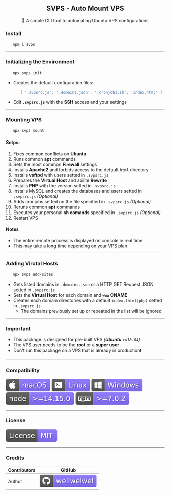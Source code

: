 <h2 align="center">SVPS - Auto Mount VPS</h2>
<p align="center">🚀 A simple CLI tool to automating Ubuntu VPS configurations</p>

### Install

   ```shell
      npm i svps
   ```
<hr />

### Initializing the Environment

   ```sh
      npx svps init
   ```

   - Creates the default configuration files:

      ```javascript
         [ '.svpsrc.js', '.domains.json', '.cronjobs.sh', 'index.html' ]
      ```

   - Edit **`.svpsrc.js`** with the **SSH** access and your settings
   <hr />

### Mounting VPS

   ```sh
      npx svps mount
   ```

   #### Setps:
   1. Fixes common conflicts on **Ubuntu**
   2. Runs common **apt** commands
   3. Sets the most common **Firewall** settings
   4. Installs **Apache2** and forbids access to the default `html` directory
   5. Installs **vsftpd** with users setted in `.svpsrc.js`
   6. Prepares the **Virtual Host** and abilite **Rewrite**
   7. Installs **PHP** with the version setted in `.svpsrc.js`
   8. Installs MySQL and creates the databases and users setted in `.svpsrc.js` *(Optional)*
   9. Adds cronjobs setted on the file specified in `.svpsrc.js` *(Optional)*
   10. Reruns common **apt** commands
   11. Executes your personal **sh comands** specified in `.svpsrc.js` *(Optional)*
   12. Restart VPS

   #### Notes
   - The entire remote process is displayed on console in real time
   - This may take a long time depending on your VPS plan
<hr />

### Adding Virutal Hosts

   ```sh
      npx svps add-sites
   ```

   - Gets listed domains in `.domains.json` or a HTTP GET Request JSON setted in `.svpsrc.js`
   - Sets the **Virtual Host** for each domain and **`www` CNAME** 
   - Creates each domain directories with a default `index.(html|php)` setted in `.svpsrc.js`
      - The domains previously set up or repeated in the list will be ignored
<hr />

### Important
   - This package is designed for pre-built VPS *(__Ubuntu__ `>=18.04`)*
   - The VPS user needs to be the **root** or a **super user**
   - Don't run this package on a VPS that is already in production❗
<hr />

### Compatibility

   ![macOS](/.github/assets/readme/macos.svg)
   ![Linux](/.github/assets/readme/linux.svg)
   ![Windows](/.github/assets/readme/windows.svg)
   ![node](/.github/assets/readme/node.svg)
   ![npm](/.github/assets/readme/npm.svg)
<hr />

### License
   [![License](/.github/assets/readme/license.svg)](/LICENSE)
<hr />

### Credits
   | Contributors | GitHub |
   |-|-|
   | Author | [![wellwelwel](/.github/assets/readme/author.svg)](https://github.com/wellwelwel) |